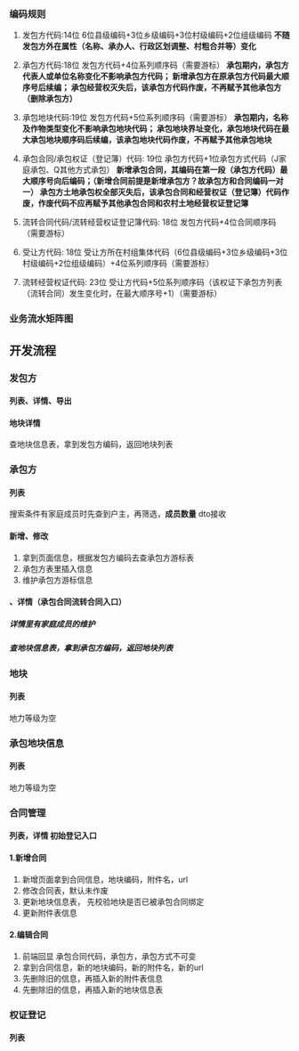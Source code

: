 ### 编码规则
1. 发包方代码:14位 6位县级编码+3位乡级编码+3位村级编码+2位组级编码 
**不随发包方外在属性（名称、承办人、行政区划调整、村粗合并等）变化**

2. 承包方代码:18位 发包方代码+4位系列顺序码（需要游标）
**承包期内，承包方代表人或单位名称变化不影响承包方代码；
新增承包方在原承包方代码最大顺序号后续编；
承包经营权灭失后，该承包方代码作废，不再赋予其他承包方（删除承包方）**

3. 承包地块代码:19位 发包方代码+5位系列顺序码（需要游标）
**承包期内，名称及作物类型变化不影响承包地块代码；
承包地块界址变化，承包地块代码在最大承包地块顺序码后续编，该承包地块代码作废，不再赋予其他承包地块**

4. 承包合同/承包权证（登记簿）代码: 19位 承包方代码+1位承包方式代码（J家庭承包、Q其他方式承包）
**新增承包合同，其编码在第一段（承包方代码）最大顺序号向后编码；（新增合同前提是新增承包方？故承包方和合同编码一对一）
承包方土地承包权全部灭失后，该承包合同和经营权证（登记簿）代码作废，作废代码不应再赋予其他承包合同和农村土地经营权证登记簿**

5. 流转合同代码/流转经营权证登记簿代码: 18位 发包方代码+4位合同顺序码（需要游标）

6. 受让方代码: 18位 受让方所在村组集体代码（6位县级编码+3位乡级编码+3位村级编码+2位组级编码）+4位系列顺序码（需要游标）

7. 流转经营权证代码: 23位 受让方代码+5位系列顺序码（该权证下承包方列表（流转合同）发生变化时，在最大顺序号+1）（需要游标）

### 业务流水矩阵图


## 开发流程

### 发包方
#### 列表、详情、导出
#### 地块详情
查地块信息表，拿到发包方编码，返回地块列表

### 承包方
#### 列表
搜索条件有家庭成员时先查到户主，再筛选，**成员数量** dto接收
#### 新增、修改
1. 拿到页面信息，根据发包方编码去查承包方游标表
2. 承包方表里插入信息
3. 维护承包方游标信息
#### 、详情（承包合同流转合同入口）
##### 详情里有家庭成员的维护
##### 查地块信息表，拿到承包方编码，返回地块列表


### 地块
#### 列表
地力等级为空
### 承包地块信息
#### 列表
地力等级为空


### 合同管理
#### 列表，详情 初始登记入口
#### 1.新增合同
1. 新增页面拿到合同信息，地块编码，附件名，url
1. 修改合同表，默认未作废
2. 更新地块信息表， 先校验地块是否已被承包合同绑定
3. 更新附件表信息


#### 2.编辑合同
1. 前端回显 承包合同代码，承包方，承包方式不可变
2. 拿到合同信息，新的地块编码，新的附件名，新的url
2. 先删除旧的信息，再插入新的附件表信息
3. 先删除旧的信息，再插入新的地块信息表 

### 权证登记
#### 列表 

